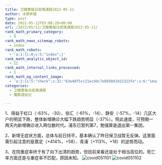 ```yaml
---
title: 卫健委每日疫情通报2022-05-11
author: 冰原奔狼
type: post
date: 2022-05-12T03:08:20+00:00
url: /2022/05/12/卫健委每日疫情通报2022-05-11/
rank_math_primary_category:
  - 8
rank_math_news_sitemap_robots:
  - index
rank_math_robots:
  - 'a:1:{i:0;s:5:"index";}'
rank_math_analytic_object_id:
  - 12
rank_math_internal_links_processed:
  - 1
rank_math_og_content_image:
  - 'a:2:{s:5:"check";s:32:"83e40f5cc21ec9dc7e8950d1922323fe";s:6:"images";a:0:{}}'
categories:
  - 卫健委每日疫情通报
  - 魔都渡劫记

---
```

1、得益于虹口（-63%，-30）、徐汇（-61%，-14）、静安（-57%，-14）几区大户的明显下跌，整体新增确诊大幅下跌趋势明显（-37%）。照此速度，可预期一两天内新增确诊进入两位数时代。浦东已暂列第7，勉强算是退出第一集团。

2、新增无症状方面，总体与前日持平，基本确认了昨日保卫战暂无反弹。这里面需引起注意的是嘉定（+414%，+58）、青浦（+113%，+18）的逆势而动。

3、在院重症率终于有了向下出清的趋势，但目前来看还是处于相当高位的。死亡率方面还是与重症率不匹配，原因未知。
<img decoding="async" src="https://i0.wp.com/s2.loli.net/2022/05/12/1BUaFETfLOV7soR.jpg?w=640&#038;ssl=1" alt="covid051101" data-recalc-dims="1" />
<img decoding="async" src="https://i0.wp.com/s2.loli.net/2022/05/12/EgscebkSqZWY4Uy.jpg?w=640&#038;ssl=1" alt="covid051102" data-recalc-dims="1" />
